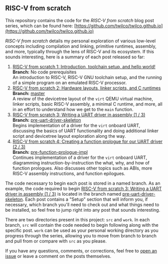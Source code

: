 ## RISC-V from scratch

This repository contains the code for the *RISC-V from scratch* blog post series, which can be found here: [https://github.com/twilco/twilco.github.io](https://github.com/twilco/twilco.github.io)

*RISC-V from scratch* details my personal exploration of various low-level concepts including compilation and linking, primitive runtimes, assembly, and more, typically through the lens of RISC-V and its ecosystem.  If this sounds interesting, here is a summary of each post released so far:

1. [RISC-V from scratch 1: Introduction, toolchain setup, and hello world!](https://twilco.github.io/riscv-from-scratch/2019/03/10/riscv-from-scratch-1.html)<br/>
**Branch:** No code prerequisites<br/>
An introduction to RISC-V, RISC-V GNU toolchain setup, and the running of a simple program on an emulated RISC-V processor.
2. [RISC-V from scratch 2: Hardware layouts, linker scripts, and C runtimes](https://twilco.github.io/riscv-from-scratch/2019/04/27/riscv-from-scratch-2.html)<br/>
**Branch:** [master](https://github.com/twilco/riscv-from-scratch/tree/master) <br/>
A review of the devicetree layout of the `virt` QEMU virtual machine, linker scripts, basic RISC-V assembly, a minimal C runtime, and more, all in an effort to understand how we get to the `main` function.
3. [RISC-V from scratch 3: Writing a UART driver in assembly (1 / 3)](https://twilco.github.io/riscv-from-scratch/2019/07/08/riscv-from-scratch-3.html)<br/>
**Branch:** [pre-uart-driver-skeleton](https://github.com/twilco/riscv-from-scratch/tree/pre-uart-driver-skeleton)<br/>
Begins implementation of a driver for the `virt` onboard UART, discussing the basics of UART functionality and doing additional linker script and devicetree layout exploration along the way.
4. [RISC-V from scratch 4: Creating a function prologue for our UART driver (2 / 3)](https://twilco.github.io/riscv-from-scratch/2019/07/28/riscv-from-scratch-4.html)<br/>
**Branch:** [pre-function-prologue-impl](https://github.com/twilco/riscv-from-scratch/tree/pre-function-prologue-impl)<br/>
Continues implementation of a driver for the `virt` onboard UART, diagramming instruction-by-instruction the what, why, and how of function prologues.  Also discusses other topics such as ABIs, more RISC-V assembly instructions, and function epilogues.

The code necessary to begin each post is stored in a named branch.  As an example, the code required to begin [RISC-V from scratch 3: Writing a UART driver in assembly (1 / 3)](https://twilco.github.io/riscv-from-scratch/2019/07/08/riscv-from-scratch-3.html) is located in the branch named [pre-uart-driver-skeleton](https://github.com/twilco/riscv-from-scratch/tree/pre-uart-driver-skeleton).  Each post contains a "Setup" section that will inform you, if necessary, which branch you'll need to check out and what things need to be installed, so feel free to jump right into any post that sounds interesting.

There are two directories present in this project: `src` and `work`.  In each branch, `src` will contain the code needed to begin following along with the specific post.  `work` can be used as your personal working directory as you progress through the series, allowing you to move from branch to branch and pull from or compare with `src` as you please.

If you have any questions, comments, or corrections, feel free to [open an issue](https://github.com/twilco/twilco.github.io/issues) or leave a comment on the posts themselves.

